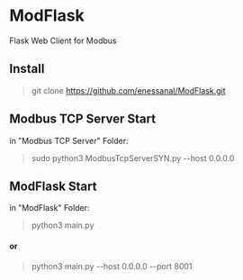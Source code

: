 # ModFlask
Flask Web Client for Modbus


## Install
> git clone https://github.com/enessanal/ModFlask.git

## Modbus TCP Server Start
in "Modbus TCP Server" Folder:
> sudo python3 ModbusTcpServerSYN.py --host 0.0.0.0

## ModFlask Start
in "ModFlask" Folder:
> python3 main.py
#### or
> python3 main.py --host 0.0.0.0 --port 8001 
